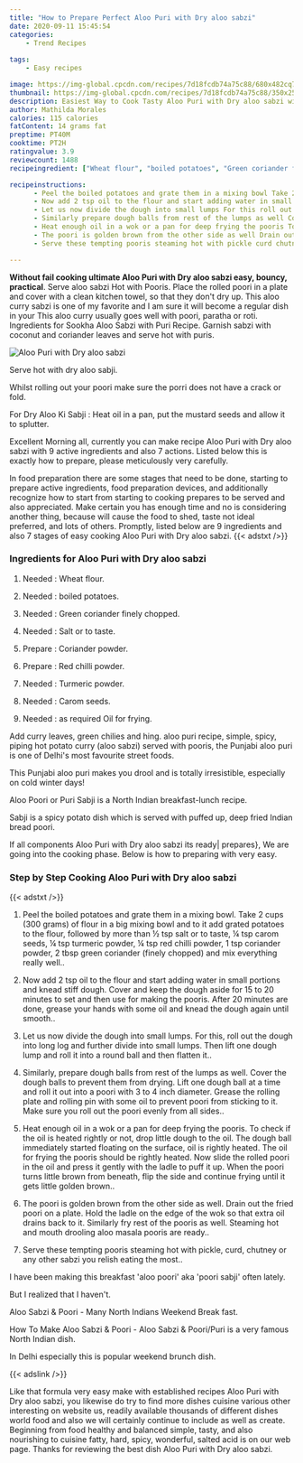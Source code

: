 ```yaml
---
title: "How to Prepare Perfect Aloo Puri with Dry aloo sabzi"
date: 2020-09-11 15:45:54
categories:
    - Trend Recipes
    
tags:
    - Easy recipes

image: https://img-global.cpcdn.com/recipes/7d18fcdb74a75c88/680x482cq70/aloo-puri-with-dry-aloo-sabzi-recipe-main-photo.jpg
thumbnail: https://img-global.cpcdn.com/recipes/7d18fcdb74a75c88/350x250cq70/aloo-puri-with-dry-aloo-sabzi-recipe-main-photo.jpg
description: Easiest Way to Cook Tasty Aloo Puri with Dry aloo sabzi with 9 ingredients and 7 stages of easy cooking.
author: Mathilda Morales
calories: 115 calories
fatContent: 14 grams fat
preptime: PT40M
cooktime: PT2H
ratingvalue: 3.9
reviewcount: 1488
recipeingredient: ["Wheat flour", "boiled potatoes", "Green coriander finely chopped", "Salt or to taste", "Coriander powder", "Red chilli powder", "Turmeric powder", "Carom seeds", "as required Oil for frying"]

recipeinstructions: 
      - Peel the boiled potatoes and grate them in a mixing bowl Take 2 cups 300 grams of flour in a big mixing bowl and to it add grated potatoes to the flour followed by more than  tsp salt or to taste  tsp carom seeds  tsp turmeric powder  tsp red chilli powder 1 tsp coriander powder 2 tbsp green coriander finely chopped and mix everything really well 
      - Now add 2 tsp oil to the flour and start adding water in small portions and knead stiff dough Cover and keep the dough aside for 15 to 20 minutes to set and then use for making the pooris After 20 minutes are done grease your hands with some oil and knead the dough again until smooth 
      - Let us now divide the dough into small lumps For this roll out the dough into long log and further divide into small lumps Then lift one dough lump and roll it into a round ball and then flatten it 
      - Similarly prepare dough balls from rest of the lumps as well Cover the dough balls to prevent them from drying Lift one dough ball at a time and roll it out into a poori with 3 to 4 inch diameter Grease the rolling plate and rolling pin with some oil to prevent poori from sticking to it Make sure you roll out the poori evenly from all sides 
      - Heat enough oil in a wok or a pan for deep frying the pooris To check if the oil is heated rightly or not drop little dough to the oil The dough ball immediately started floating on the surface oil is rightly heated The oil for frying the pooris should be rightly heated Now slide the rolled poori in the oil and press it gently with the ladle to puff it up When the poori turns little brown from beneath flip the side and continue frying until it gets little golden brown 
      - The poori is golden brown from the other side as well Drain out the fried poori on a plate Hold the ladle on the edge of the wok so that extra oil drains back to it Similarly fry rest of the pooris as well Steaming hot and mouth drooling aloo masala pooris are ready 
      - Serve these tempting pooris steaming hot with pickle curd chutney or any other sabzi you relish eating the most

---
```




**Without fail cooking ultimate Aloo Puri with Dry aloo sabzi easy, bouncy, practical**. Serve aloo sabzi Hot with Pooris. Place the rolled poori in a plate and cover with a clean kitchen towel, so that they don&#39;t dry up. This aloo curry sabzi is one of my favorite and I am sure it will become a regular dish in your This aloo curry usually goes well with poori, paratha or roti. Ingredients for Sookha Aloo Sabzi with Puri Recipe. Garnish sabzi with coconut and coriander leaves and serve hot with puris.


![Aloo Puri with Dry aloo sabzi](https://img-global.cpcdn.com/recipes/7d18fcdb74a75c88/680x482cq70/aloo-puri-with-dry-aloo-sabzi-recipe-main-photo.jpg "Aloo Puri with Dry aloo sabzi")



Serve hot with dry aloo sabji.

Whilst rolling out your poori make sure the porri does not have a crack or fold.

For Dry Aloo Ki Sabji : Heat oil in a pan, put the mustard seeds and allow it to splutter.


Excellent Morning all, currently you can make recipe Aloo Puri with Dry aloo sabzi with 9 active ingredients and also 7 actions. Listed below this is exactly how to prepare, please meticulously very carefully.

In food preparation there are some stages that need to be done, starting to prepare active ingredients, food preparation devices, and additionally recognize how to start from starting to cooking prepares to be served and also appreciated. Make certain you has enough time and no is considering another thing, because will cause the food to shed, taste not ideal preferred, and lots of others. Promptly, listed below are 9 ingredients and also 7 stages of easy cooking Aloo Puri with Dry aloo sabzi.
{{< adstxt />}}

### Ingredients for Aloo Puri with Dry aloo sabzi


1. Needed  : Wheat flour.

1. Needed  : boiled potatoes.

1. Needed  : Green coriander finely chopped.

1. Needed  : Salt or to taste.

1. Prepare  : Coriander powder.

1. Prepare  : Red chilli powder.

1. Needed  : Turmeric powder.

1. Needed  : Carom seeds.

1. Needed  : as required Oil for frying.


Add curry leaves, green chilies and hing. aloo puri recipe, simple, spicy, piping hot potato curry (aloo sabzi) served with pooris, the Punjabi aloo puri is one of Delhi&#39;s most favourite street foods.

This Punjabi aloo puri makes you drool and is totally irresistible, especially on cold winter days!

Aloo Poori or Puri Sabji is a North Indian breakfast-lunch recipe.

Sabji is a spicy potato dish which is served with puffed up, deep fried Indian bread poori.


If all components Aloo Puri with Dry aloo sabzi its ready| prepares}, We are going into the cooking phase. Below is how to preparing with very easy.

### Step by Step Cooking Aloo Puri with Dry aloo sabzi

{{< adstxt />}}


1. Peel the boiled potatoes and grate them in a mixing bowl. Take 2 cups (300 grams) of flour in a big mixing bowl and to it add grated potatoes to the flour, followed by more than ½ tsp salt or to taste, ¼ tsp carom seeds, ¼ tsp turmeric powder, ¼ tsp red chilli powder, 1 tsp coriander powder, 2 tbsp green coriander (finely chopped) and mix everything really well..



1. Now add 2 tsp oil to the flour and start adding water in small portions and knead stiff dough. Cover and keep the dough aside for 15 to 20 minutes to set and then use for making the pooris. After 20 minutes are done, grease your hands with some oil and knead the dough again until smooth..



1. Let us now divide the dough into small lumps. For this, roll out the dough into long log and further divide into small lumps. Then lift one dough lump and roll it into a round ball and then flatten it..



1. Similarly, prepare dough balls from rest of the lumps as well. Cover the dough balls to prevent them from drying. Lift one dough ball at a time and roll it out into a poori with 3 to 4 inch diameter. Grease the rolling plate and rolling pin with some oil to prevent poori from sticking to it. Make sure you roll out the poori evenly from all sides..



1. Heat enough oil in a wok or a pan for deep frying the pooris. To check if the oil is heated rightly or not, drop little dough to the oil. The dough ball immediately started floating on the surface, oil is rightly heated. The oil for frying the pooris should be rightly heated. Now slide the rolled poori in the oil and press it gently with the ladle to puff it up. When the poori turns little brown from beneath, flip the side and continue frying until it gets little golden brown..



1. The poori is golden brown from the other side as well. Drain out the fried poori on a plate. Hold the ladle on the edge of the wok so that extra oil drains back to it. Similarly fry rest of the pooris as well. Steaming hot and mouth drooling aloo masala pooris are ready..



1. Serve these tempting pooris steaming hot with pickle, curd, chutney or any other sabzi you relish eating the most..




I have been making this breakfast &#39;aloo poori&#39; aka &#39;poori sabji&#39; often lately.

But I realized that I haven&#39;t.

Aloo Sabzi &amp; Poori - Many North Indians Weekend Break fast.

How To Make Aloo Sabzi &amp; Poori - Aloo Sabzi &amp; Poori/Puri is a very famous North Indian dish.

In Delhi especially this is popular weekend brunch dish.


{{< adslink />}}

Like that formula very easy make with established recipes Aloo Puri with Dry aloo sabzi, you likewise do try to find more dishes cuisine various other interesting on website us, readily available thousands of different dishes world food and also we will certainly continue to include as well as create. Beginning from food healthy and balanced simple, tasty, and also nourishing to cuisine fatty, hard, spicy, wonderful, salted acid is on our web page. Thanks for reviewing the best dish Aloo Puri with Dry aloo sabzi.
